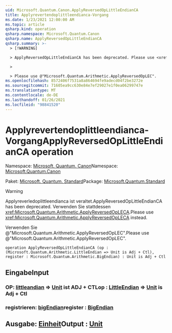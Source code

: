 ```yaml
---
uid: Microsoft.Quantum.Canon.ApplyReversedOpLittleEndianCA
title: Applyrevertendoplittleendianca-Vorgang
ms.date: 1/23/2021 12:00:00 AM
ms.topic: article
qsharp.kind: operation
qsharp.namespace: Microsoft.Quantum.Canon
qsharp.name: ApplyReversedOpLittleEndianCA
qsharp.summary: >-
  > [!WARNING]

  > ApplyReversedOpLittleEndianCA has been deprecated. Please use <xref:Microsoft.Quantum.Arithmetic.ApplyReversedOpLECA> instead.

  >

  > Please use @"Microsoft.Quantum.Arithmetic.ApplyReversedOpLEC".
ms.openlocfilehash: 8572406f7531a8a864694fe9adecd04f2be3272e
ms.sourcegitcommit: 71605ea9cc630e84e7ef29027e1f0ea06299747e
ms.translationtype: MT
ms.contentlocale: de-DE
ms.lasthandoff: 01/26/2021
ms.locfileid: "98841520"
---
```

# <a name="applyreversedoplittleendianca-operation"></a><span data-ttu-id="1b7da-102">Applyrevertendoplittleendianca-Vorgang</span><span class="sxs-lookup"><span data-stu-id="1b7da-102">ApplyReversedOpLittleEndianCA operation</span></span>

<span data-ttu-id="1b7da-103">Namespace: [Microsoft. Quantum. Canon](xref:Microsoft.Quantum.Canon)</span><span class="sxs-lookup"><span data-stu-id="1b7da-103">Namespace: [Microsoft.Quantum.Canon](xref:Microsoft.Quantum.Canon)</span></span>

<span data-ttu-id="1b7da-104">Paket: [Microsoft. Quantum. Standard](https://nuget.org/packages/Microsoft.Quantum.Standard)</span><span class="sxs-lookup"><span data-stu-id="1b7da-104">Package: [Microsoft.Quantum.Standard](https://nuget.org/packages/Microsoft.Quantum.Standard)</span></span>


> [!WARNING]
> <span data-ttu-id="1b7da-105">Applyreverledoplittleendianca ist veraltet.</span><span class="sxs-lookup"><span data-stu-id="1b7da-105">ApplyReversedOpLittleEndianCA has been deprecated.</span></span> <span data-ttu-id="1b7da-106">Verwenden Sie stattdessen <xref:Microsoft.Quantum.Arithmetic.ApplyReversedOpLECA>.</span><span class="sxs-lookup"><span data-stu-id="1b7da-106">Please use <xref:Microsoft.Quantum.Arithmetic.ApplyReversedOpLECA> instead.</span></span>
>
> <span data-ttu-id="1b7da-107">Verwenden Sie @"Microsoft.Quantum.Arithmetic.ApplyReversedOpLEC".</span><span class="sxs-lookup"><span data-stu-id="1b7da-107">Please use @"Microsoft.Quantum.Arithmetic.ApplyReversedOpLEC".</span></span>



```qsharp
operation ApplyReversedOpLittleEndianCA (op : (Microsoft.Quantum.Arithmetic.LittleEndian => Unit is Adj + Ctl), register : Microsoft.Quantum.Arithmetic.BigEndian) : Unit is Adj + Ctl
```


## <a name="input"></a><span data-ttu-id="1b7da-108">Eingabe</span><span class="sxs-lookup"><span data-stu-id="1b7da-108">Input</span></span>

### <a name="op--littleendian--unit--is-adj--ctl"></a><span data-ttu-id="1b7da-109">OP: [littleandian](xref:Microsoft.Quantum.Arithmetic.LittleEndian) => [Unit](xref:microsoft.quantum.lang-ref.unit)  ist ADJ + CTL</span><span class="sxs-lookup"><span data-stu-id="1b7da-109">op : [LittleEndian](xref:Microsoft.Quantum.Arithmetic.LittleEndian) => [Unit](xref:microsoft.quantum.lang-ref.unit)  is Adj + Ctl</span></span>




### <a name="register--bigendian"></a><span data-ttu-id="1b7da-110">registrieren: [bigEndian](xref:Microsoft.Quantum.Arithmetic.BigEndian)</span><span class="sxs-lookup"><span data-stu-id="1b7da-110">register : [BigEndian](xref:Microsoft.Quantum.Arithmetic.BigEndian)</span></span>





## <a name="output--unit"></a><span data-ttu-id="1b7da-111">Ausgabe: [Einheit](xref:microsoft.quantum.lang-ref.unit)</span><span class="sxs-lookup"><span data-stu-id="1b7da-111">Output : [Unit](xref:microsoft.quantum.lang-ref.unit)</span></span>

